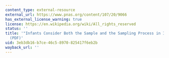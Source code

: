```yaml
---
content_type: external-resource
external_url: https://www.pnas.org/content/107/20/9066
has_external_license_warning: true
license: https://en.wikipedia.org/wiki/All_rights_reserved
status: ''
title: '"Infants Consider Both the Sample and the Sampling Process in Inductive Generalization."
  (PDF)'
uid: 3eb3db16-b7ce-46c5-8970-825417f6eb2b
wayback_url: ''
---
```

